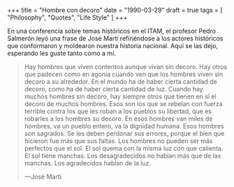 +++
title = "Hombre con decoro"
date = "1990-03-29"
draft = true
tags = [
    "Philosophy",
    "Quotes",
    "Life Style"
]
+++

En una conferencia sobre temas históricos en el ITAM, el profesor Pedro Salmerón
leyó una frase de José Martí refiriéndose a los actores históricos que
conformaron y moldearon nuestra historia nacional. Aquí se las dejo, esperando
les guste tanto como a mí.

> Hay hombres que viven contentos aunque vivan sin decoro. Hay otros que padecen
> como en agonía cuando ven que los hombres viven sin decoro a su alrededor. En
> el mundo ha de haber cierta cantidad de decoro, como ha de haber cierta
> cantidad de luz. Cuando hay muchos hombres sin decoro, hay siempre otros que
> tienen en sí el decoro de muchos hombres. Esos son los que se rebelan con
> fuerza terrible contra los que les roban a los pueblos su libertad, que es
> robarles a los hombres su decoro. En esos hombres van miles de hombres, va un
> pueblo entero, va la dignidad humana. Esos hombres son sagrados. Se les deben
> perdonar sus errores, porque el bien que hicieron fue más que sus faltas. Los
> hombres no pueden ser más perfectos que el sol. El sol quema con la misma luz
> con que calienta. El sol tiene manchas. Los desagradecidos no hablan más que
> de las manchas. Los agradecidos hablan de la luz.
>
> —José Martí
